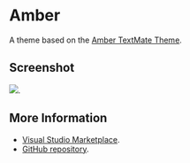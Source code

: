 # Amber

A theme based on the [Amber TextMate Theme](http://colorsublime.com/theme/Amber).


## Screenshot
![](https://raw.githubusercontent.com/gerane/VSCodeThemes/master/gerane.Theme-Amber/screenshot.PNG).


## More Information
* [Visual Studio Marketplace](https://marketplace.visualstudio.com/items/gerane.Theme-Amber).
* [GitHub repository](https://github.com/gerane/VSCodeThemes).